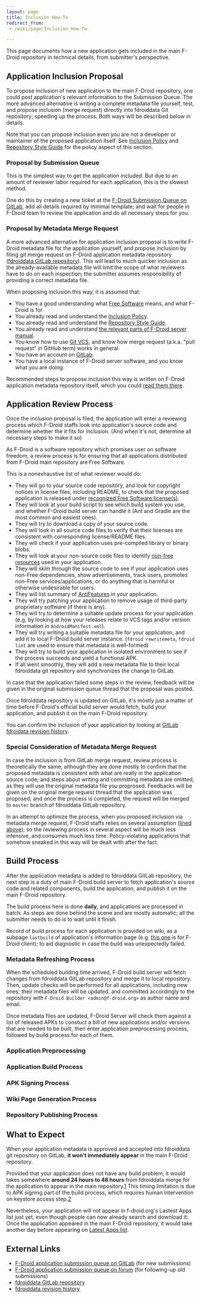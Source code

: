 ```yaml
---
layout: page
title: Inclusion How-To
redirect_from:
 - /wiki/page/Inclusion_How-To

---
```


This page documents how a new application gets included in the main
F-Droid repository in technical details, from submitter's perspective.

Application Inclusion Proposal
------------------------------

To propose inclusion of new application to the main F-Droid repository,
one could post application's relevant information to the Submission
Queue. The more advanced alternative is writing a complete metadata file
yourself, test, and propose inclusion (merge request) directly into
fdroiddata Git repository; speeding up the process. Both ways will be
described below in details.

Note that you can propose inclusion even you are not a developer or
maintainer of the proposed application itself. See [Inclusion
Policy](../Inclusion_Policy) and [Repository Style
Guide](../Repository_Style_Guide) for the policy aspect of this
section.

### Proposal by Submission Queue

This is the simplest way to get the application included. But due to an
amount of reviewer labor required for each application, this is the
slowest method.

One do this by creating a new ticket at the [F-Droid Submission Queue on
GitLab](https://gitlab.com/fdroid/rfp/issues), add all details required
by minimal template; and wait for people in F-Droid team to review the
application and do all necessary steps for you.

### Proposal by Metadata Merge Request

A more advanced alternative for application inclusion proposal is to
write F-Droid metadata file for the application yourself, and propose
inclusion by filing git merge request on F-Droid application metadata
repository ([fdroiddata GitLab
repository](https://gitlab.com/fdroid/fdroidata/)). This will lead to
much quicker inclusion as the already-available metadata file will limit
the scope of what reviewers have to do on each inspection; the submitter
assumes responsibility of providing a correct metadata file.

When proposing inclusion this way, it is assumed that:

-   You have a good understanding what [Free
    Software](https://www.gnu.org/philosophy/free-sw.html) means, and
    what F-Droid is for.
-   You already read and understand the [Inclusion
    Policy](../Inclusion_Policy).
-   You already read and understand the [Repository Style
    Guide](../Repository_Style_Guide).
-   You already read and understand [the relevant parts of F-Droid
    server manual](https://f-droid.org/manual/html_node/Metadata.html).
-   You know how to use [Git VCS](https://git-scm.com/), and know how
    merge request (a.k.a. "pull request" in
    GitHub term) works in general.
-   You have an account on [GitLab](https://gitlab.com/).
-   You have a local instance of F-Droid server software, and you know
    what you are doing.

Recommended steps to propose inclusion this way is written on F-Droid
application metadata repository itself, which you could [read them
there](https://gitlab.com/fdroid/fdroiddata/blob/master/CONTRIBUTING.md).

Application Review Process
--------------------------

Once the inclusion proposal is filed, the application will enter a
reviewing process which F-Droid staffs look into application's source
code and determine whether the it fits for inclusion. (And when it's
not, determine all necessary steps to make it so)

As F-Droid is a software repository which promises user on software
freedom, a review process is for ensuring that all applications
distributed from F-Droid main repository are Free Software.

This is a nonexhaustive list of what reviewer would do:

-   They will go to your source code repository, and look for copyright
    notices in license files, including README, to check that the
    proposed application is released under [recognized Free
    Software license(s)](https://www.gnu.org/licenses/license-list.html).
-   They will look at your build script to see which build system you
    use, and whether F-Droid build server can handle it (Ant and Gradle
    are the most common and easiest ones).
-   They will try to download a copy of your source code.
-   They will look in all source code files to verify that their
    licenses are consistent with corresponding license/README files.
-   They will check if your application uses pre-compiled library or
    binary blobs.
-   They will look at your non-source code files to identify [non-free
    resources](https://f-droid.org/wiki/page/Antifeature:NonFreeAssets) used in
    your application.
-   They will skim through the source code to see if your application
    uses non-Free dependencies, show advertisements, track users,
    promotes non-Free services/applications, or do anything that is
    harmful or otherwise undesirable for users.
-   They will list summary of [AntiFeatures](https://f-droid.org/wiki/page/Antifeatures) in
    your application.
-   They will try patching your application to remove usage of
    third-party proprietary software (if there is any).
-   They will try to determine a suitable update process for your
    application (e.g. by looking at how your releases relate to VCS tags
    and/or version information
    in `AndroidManifest.xml`).
-   They will try writing a suitable metadata file for your application,
    and add it to local F-Droid build server instance.
    (`fdroid rewritemeta`, `fdroid
    lint` are used to ensure that metadata is well-formed)
-   They will try to build your application in isolated environment to
    see if the process succeeds and yield a functional APK.
-   If all went smoothly, they will add a new metadata file to their
    local fdroiddata git repository and synchronizes the change
    to GitLab.

In case that the application failed some steps in the review, feedback
will be given in the original submission queue thread that the proposal
was posted.

Once fdroiddata repository is updated on GitLab, it's mostly just a
matter of time before F-Droid's official build server would fetch, build
your application, and publish it on the main F-Droid repository.

You can confirm the inclusion of your application by looking at [GitLab
fdroidata revision
history](https://gitlab.com/fdroid/fdroiddata/commits/master).

### Special Consideration of Metadata Merge Request

In case the inclusion is from GitLab merge request, review process is
theoretically the same, although they are done mostly to confirm that
the proposed metadata is consistent with what are really in the
application source code; and steps about writing and committing metadata
are omitted, as they will use the original metadata file you proprosed.
Feedbacks will be given on the original merge request thread that the
application was proposed; and once the process is completed, the request
will be merged to `master` branch of fdroiddata
GitLab repository.

In an attempt to optimize the process, when you proposed inclusion via
metadata merge request, F-Droid staffs relies on several assumption
([lined above](#Proposal_by_Metadata_Merge_Request)); so the
reviewing process in several aspect will be much less intensive, and
consumes much less time. Policy-violating applications that somehow
sneaked in this way will be dealt with after the fact.

Build Process
-------------

After the application metadata is added to fdroiddata GitLab repository,
the next step is a duty of main F-Droid build server to fetch
application's source code and related components, build the application,
and publish it on the main F-Droid repository.

The build process here is done **daily**, and applications are processed
in batch. As steps are done behind the scene and are mostly automatic;
all the submitter needs to do is to wait until it finish.

Record of build process for each application is provided on wiki, as a
subpage `lastbuild` of application's information
page (e.g. [this one](https://f-droid.org/wiki/page/org.fdroid.fdroid/lastbuild) is for
F-Droid client); to aid diagnostic in case the build was unexpectedly
failed.

### Metadata Refreshing Process

When the scheduled building time arrived, F-Droid build server will
fetch changes from fdroiddata GitLab repository and merge it to local
repository. Then, update checks will be performed for all
applications, including new ones; their metadata files will be
updated, and committed accordingly to the repository with `F-Droid
Builder <admin@f-droid.org>` as author name and email.

Once metadata files are updated, F-Droid Server will check them against a
list of released APKs to constuct a bill of new applications and/or
versions that are needed to be built, then enter application
preprocessing process, followed by build process for each of them.

### Application Preprocessing

### Application Build Process

### APK Signing Process

### Wiki Page Generation Process

### Repository Publishing Process

What to Expect
--------------

When your application metadata is approved and accepted into fdroiddata
git repository on GitLab, **it won't immediately appear** in the main
F-Droid repository.

Provided that your application does not have any build problem, it would
takes somewhere **around 24 hours to 48 hours** from fdroiddata merge
for the application to appear in the main
repository.[1](https://f-droid.org/forums/topic/how-fast-the-main-f-droid-repository-updates/)
This timing limitation is due to APK signing part of the build process,
which requires human intervention on keystore access
step.[2](https://f-droid.org/forums/topic/encouraging-f-droid-participation-by-developers/#post-17868)

Nevertheless, your application will not appear in f-droid.org's Lastest
Apps list just yet, even though people can now already search and
download it: Once the application appeared in the main F-Droid
repository, it would take another day before appearing on [Latest Apps
list](https://f-droid.org/).

External Links
--------------

-   [F-Droid application submission queue on
    GitLab](https://gitlab.com/fdroid/rfp/issues) (for new submissions)
-   [F-Droid application submission queue on
    forum](https://f-droid.org/forums/forum/submission-queue/) (for
    following-up old submissions)
-   [fdroiddata GitLab repository](https://gitlab.com/fdroid/fdroidata/)
-   [fdroiddata revision
    history](https://gitlab.com/fdroid/fdroiddata/commits/master)
